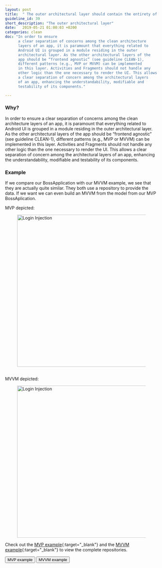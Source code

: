 ```yaml
---
layout: post
title:  " The outer architectural layer should contain the entirety of the app’s UI components."
guideline_id: 39
short_description: "The outer architectural layer"
date:   2019-05-21 01:00:03 +0200
categories: clean
doc: "In order to ensure
      a clear separation of concerns among the clean architecture
      layers of an app, it is paramount that everything related to
      Android UI is grouped in a module residing in the outer
      architectural layer. As the other architectural layers of the
      app should be “frontend agnostic” (see guideline CLEAN-1),
      different patterns (e.g., MVP or MVVM) can be implemented
      in this layer. Activities and Fragments should not handle any
      other logic than the one necessary to render the UI. This allows
      a clear separation of concern among the architectural layers
      of an app, enhancing the understandability, modifiable and
      testability of its components."

---
```

<h3>Why?</h3>
In order to ensure
a clear separation of concerns among the clean architecture
layers of an app, it is paramount that everything related to
Android UI is grouped in a module residing in the outer
architectural layer. As the other architectural layers of the
app should be “frontend agnostic” (see guideline CLEAN-1),
different patterns (e.g., MVP or MVVM) can be implemented
in this layer. Activities and Fragments should not handle any
other logic than the one necessary to render the UI. This allows
a clear separation of concern among the architectural layers
of an app, enhancing the understandability, modifiable and
testability of its components.

<h3>Example</h3>
If we compare our BossApplication with our MVVM example,
 we see that they are actually quite similar. They both use a repository to provide the data.
 If we want we can even build an MVVM from the model from our MVP BossAplication. 
 

MVP depicted:
<figure>
  <img src="/assets/BossApplication_lifecycle.png" alt="Login Injection" width="500">
</figure>

<br>
MVVM depicted:
<figure>
  <img src="/assets/MVVM_depicted.png" alt="Login Injection" width="500">
</figure>

Check out the [MVP example][github-page]{:target="_blank"} and the [MVVM example][MVVM example]{:target="_blank"} to view the complete repositories.

<a href="https://github.com/Geertdepont/bachelor_thesis/tree/master/Bossapplication" target="_blank"><button type="button" class="btn btn-primary btn-icon-right">MVP example</button></a>
<a href="https://github.com/Geertdepont/bachelor_thesis/tree/master/ArchitectureExample" target="_blank"><button type="button" class="btn btn-primary btn-icon-right">MVVM example</button></a>

[github-page]: https://github.com/Geertdepont/bachelor_thesis/tree/master/Bossapplication
[MVVM example]: https://github.com/Geertdepont/bachelor_thesis/tree/master/ArchitectureExample